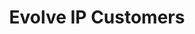 ---
title: Evolve IP Customers
description: Special offer for customers of Evolve IP
offer_name: Evolve IP
offer_image: /assets/images/logos/logo-evolveip.png  
layout: special-offer
discount: true
sitemap: false
---